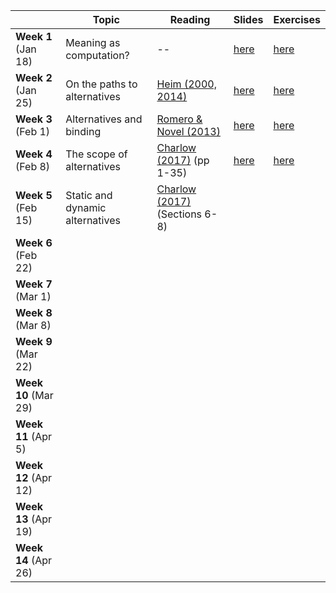 |                      | Topic                           | Reading                                                              | Slides                                                                 | Exercises                                                                |
|----------------------|---------------------------------|----------------------------------------------------------------------|------------------------------------------------------------------------|--------------------------------------------------------------------------|
| **Week 1** (Jan 18)  | Meaning as computation?         | --                                                                   | [here](https://github.com/schar/comp-sem/blob/master/slides/week1.pdf) | [here](https://github.com/schar/comp-sem/blob/master/exercises/week1.md) |
| **Week 2** (Jan 25)  | On the paths to alternatives    | [Heim (2000, 2014)](http://passdropit.com/heimquestions)             | [here](https://github.com/schar/comp-sem/blob/master/slides/week2.pdf) | [here](https://github.com/schar/comp-sem/blob/master/exercises/week2.md) |
| **Week 3** (Feb 1)   | Alternatives and binding        | [Romero & Novel (2013)](http://passdropit.com/romeronovel)           | [here](https://github.com/schar/comp-sem/blob/master/slides/week3.pdf) | [here](https://github.com/schar/comp-sem/blob/master/exercises/week3.md) |
| **Week 4** (Feb 8)   | The scope of alternatives       | [Charlow (2017)](http://ling.auf.net/lingbuzz/003302) (pp 1-35)      | [here](https://github.com/schar/comp-sem/blob/master/slides/week4.pdf) | [here](https://github.com/schar/comp-sem/blob/master/exercises/week4.md) |
| **Week 5** (Feb 15)  | Static and dynamic alternatives | [Charlow (2017)](http://ling.auf.net/lingbuzz/003302) (Sections 6-8) |                                                                        |                                                                          |
| **Week 6** (Feb 22)  |                                 |                                                                      |                                                                        |                                                                          |
| **Week 7** (Mar 1)   |                                 |                                                                      |                                                                        |                                                                          |
| **Week 8** (Mar 8)   |                                 |                                                                      |                                                                        |                                                                          |
| **Week 9** (Mar 22)  |                                 |                                                                      |                                                                        |                                                                          |
| **Week 10** (Mar 29) |                                 |                                                                      |                                                                        |                                                                          |
| **Week 11** (Apr 5)  |                                 |                                                                      |                                                                        |                                                                          |
| **Week 12** (Apr 12) |                                 |                                                                      |                                                                        |                                                                          |
| **Week 13** (Apr 19) |                                 |                                                                      |                                                                        |                                                                          |
| **Week 14** (Apr 26) |                                 |                                                                      |                                                                        |                                                                          |
